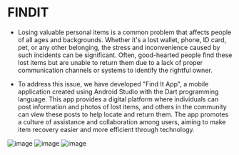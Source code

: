 # FINDIT
- Losing valuable personal items is a common problem that affects people of all ages and backgrounds. Whether it's a lost wallet, phone, ID card, pet, or any other belonging, the stress and inconvenience caused by such incidents can be significant. Often, good-hearted people find these lost items but are unable to return them due to a lack of proper communication channels or systems to identify the rightful owner.
  
- To address this issue, we have developed "Find It App", a mobile application created using Android Studio with the Dart programming language. This app provides a digital platform where individuals can post information and photos of lost items, and others in the community can view these posts to help locate and return them. The app promotes a culture of assistance and collaboration among users, aiming to make item recovery easier and more efficient through technology.

![image](https://github.com/user-attachments/assets/f374d165-961b-4534-900c-9775452d9b89)
![image](https://github.com/user-attachments/assets/3e55302b-32bd-439f-bc07-ac1fce54bbdf)
![image](https://github.com/user-attachments/assets/d2d1a787-7a19-40d5-8b85-0e75a80c8c9d)
